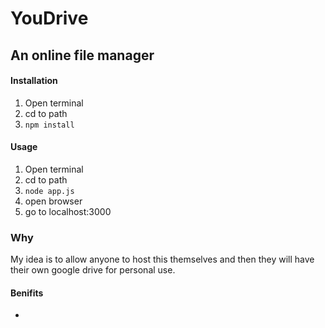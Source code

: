 # YouDrive

## An online file manager

#### Installation
1. Open terminal
2. cd to path
3. ```npm install```

#### Usage
1. Open terminal
2. cd to path
3. ```node app.js```
4. open browser
5. go to localhost:3000

### Why
My idea is to allow anyone to host this themselves and then they will have their own google drive for personal use. 

#### Benifits
- 